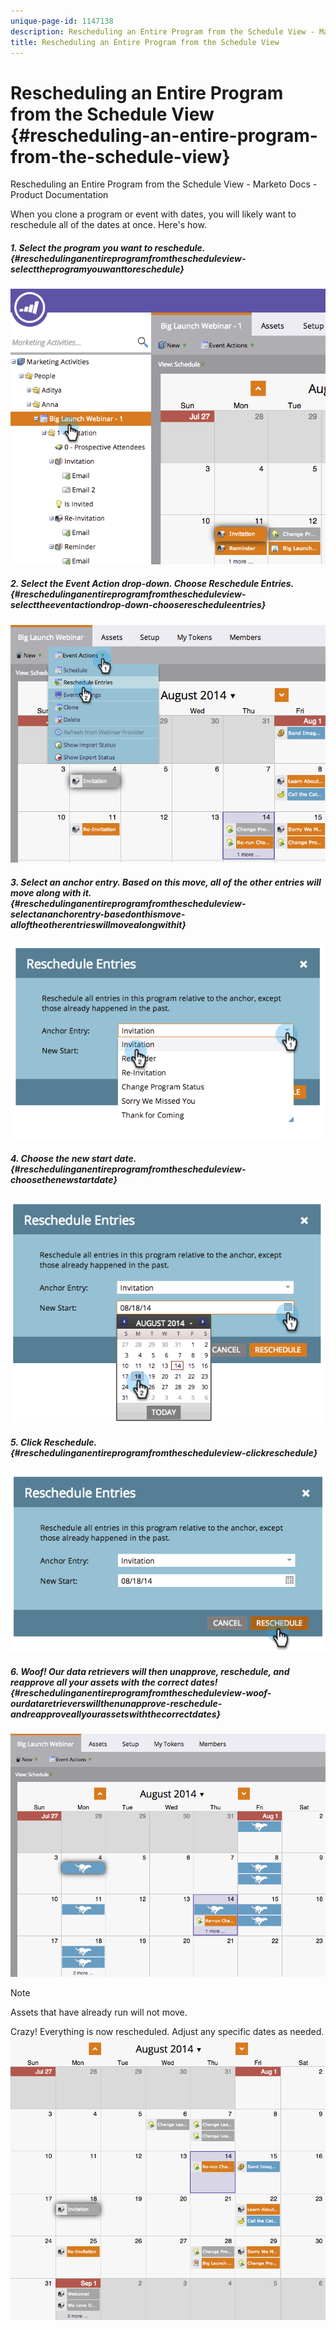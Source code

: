 ```yaml
---
unique-page-id: 1147138
description: Rescheduling an Entire Program from the Schedule View - Marketo Docs - Product Documentation
title: Rescheduling an Entire Program from the Schedule View
---
```


# Rescheduling an Entire Program from the Schedule View {#rescheduling-an-entire-program-from-the-schedule-view}

Rescheduling an Entire Program from the Schedule View - Marketo Docs - Product Documentation

When you clone a program or event with dates, you will likely want to reschedule all of the dates at once. Here's how.

##### 1. Select the program you want to reschedule.  {#reschedulinganentireprogramfromthescheduleview-selecttheprogramyouwanttoreschedule}

![](assets/image2014-9-23-15-3a15-3a18.png)  

##### 2. Select the Event Action drop-down. Choose Reschedule Entries.  {#reschedulinganentireprogramfromthescheduleview-selecttheeventactiondrop-down-chooserescheduleentries}

![](assets/image2014-9-23-15-3a15-3a53.png)  

##### 3. Select an anchor entry. Based on this move, all of the other entries will move along with it. {#reschedulinganentireprogramfromthescheduleview-selectananchorentry-basedonthismove-alloftheotherentrieswillmovealongwithit}

![](assets/image2014-9-23-15-3a18-3a23.png)  

##### 4. Choose the new start date.  {#reschedulinganentireprogramfromthescheduleview-choosethenewstartdate}

![](assets/image2014-9-23-15-3a18-3a37.png)  

##### 5. Click Reschedule.  {#reschedulinganentireprogramfromthescheduleview-clickreschedule}

![](assets/image2014-9-23-15-3a18-3a54.png)  

##### 6. Woof! Our data retrievers will then unapprove, reschedule, and reapprove all your assets with the correct dates!  {#reschedulinganentireprogramfromthescheduleview-woof-ourdataretrieverswillthenunapprove-reschedule-andreapproveallyourassetswiththecorrectdates}

![](assets/image2014-9-23-15-3a19-3a1.png)

>[!NOTE]
>
>Assets that have already run will not move.

Crazy! Everything is now rescheduled. Adjust any specific dates as needed.    ![](assets/image2014-9-23-15-3a19-3a58.png)

